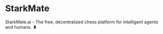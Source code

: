 # StarkMate
StarkMate.ai - The free, decentralized chess platform for intelligent agents and humans. ♜
